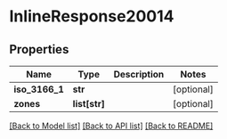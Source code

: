 # InlineResponse20014

## Properties
Name | Type | Description | Notes
------------ | ------------- | ------------- | -------------
**iso_3166_1** | **str** |  | [optional] 
**zones** | **list[str]** |  | [optional] 

[[Back to Model list]](../README.md#documentation-for-models) [[Back to API list]](../README.md#documentation-for-api-endpoints) [[Back to README]](../README.md)

